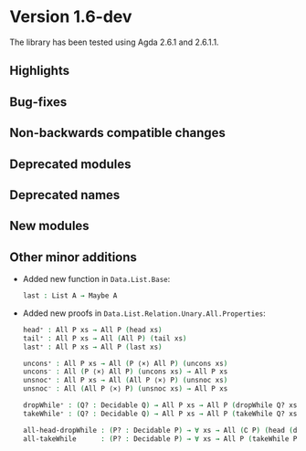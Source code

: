 Version 1.6-dev
===============

The library has been tested using Agda 2.6.1 and 2.6.1.1.

Highlights
----------

Bug-fixes
---------

Non-backwards compatible changes
--------------------------------

Deprecated modules
------------------

Deprecated names
----------------

New modules
-----------

Other minor additions
---------------------

* Added new function in `Data.List.Base`:
  ```agda
  last : List A → Maybe A
  ```

* Added new proofs in `Data.List.Relation.Unary.All.Properties`:
  ```agda
  head⁺ : All P xs → All P (head xs)
  tail⁺ : All P xs → All (All P) (tail xs)
  last⁺ : All P xs → All P (last xs)

  uncons⁺ : All P xs → All (P ⟨×⟩ All P) (uncons xs)
  uncons⁻ : All (P ⟨×⟩ All P) (uncons xs) → All P xs
  unsnoc⁺ : All P xs → All (All P ⟨×⟩ P) (unsnoc xs)
  unsnoc⁻ : All (All P ⟨×⟩ P) (unsnoc xs) → All P xs

  dropWhile⁺ : (Q? : Decidable Q) → All P xs → All P (dropWhile Q? xs)
  takeWhile⁺ : (Q? : Decidable Q) → All P xs → All P (takeWhile Q? xs)

  all-head-dropWhile : (P? : Decidable P) → ∀ xs → All (∁ P) (head (dropWhile P? xs))
  all-takeWhile      : (P? : Decidable P) → ∀ xs → All P (takeWhile P? xs)
  ```
